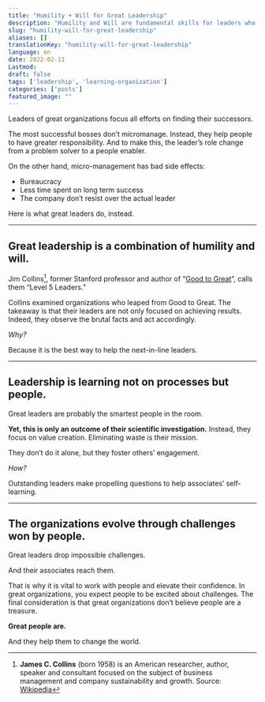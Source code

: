 ```yaml
---
title: "Humility + Will for Great Leadership"
description: "Humility and Will are fundamental skills for leaders who aspire to be great and reach results."
slug: "humility-will-for-great-leadership"
aliases: []
translationKey: "humility-will-for-great-leadership"
language: en
date: 2022-02-11
Lastmod: 
draft: false 
tags: ['leadership', 'learning-organization']
categories: ['posts']
featured_image: ""
---
```

Leaders of great organizations focus all efforts on finding their successors.

The most successful bosses don’t micromanage. Instead, they help people to have greater responsibility. And to make this, the leader’s role change from a problem solver to a people enabler.

On the other hand, micro-management has bad side effects:
* Bureaucracy
* Less time spent on long term success
* The company don’t resist over the actual leader

Here is what great leaders do, instead.

---

## Great leadership is a combination of humility and will.
Jim Collins[^1], former Stanford professor and author of “[Good to Great](https://amzn.to/4g902Qd)”, calls them “Level 5 Leaders.”

Collins examined organizations who leaped from Good to Great. The takeaway is that their leaders are not only focused on achieving results. Indeed, they observe the brutal facts and act accordingly.

*Why?*

Because it is the best way to help the next-in-line leaders.

---

## Leadership is learning not on processes but people.
Great leaders are probably the smartest people in the room.

**Yet, this is only an outcome of their scientific investigation.** Instead, they focus on value creation. Eliminating waste is their mission.

They don’t do it alone, but they foster others’ engagement.

*How?*

Outstanding leaders make propelling questions to help associates’ self-learning.

---

## The organizations evolve through challenges won by people.
Great leaders drop impossible challenges.

And their associates reach them.

That is why it is vital to work with people and elevate their confidence. In great organizations, you expect people to be excited about challenges. The final consideration is that great organizations don’t believe people are a treasure.

**Great people are.**

And they help them to change the world.



[^1]: **James C. Collins** (born 1958) is an American researcher, author, speaker and consultant focused on the subject of business management and company sustainability and growth. Source: [Wikipedia](https://en.wikipedia.org/wiki/James%20C.%20Collins)